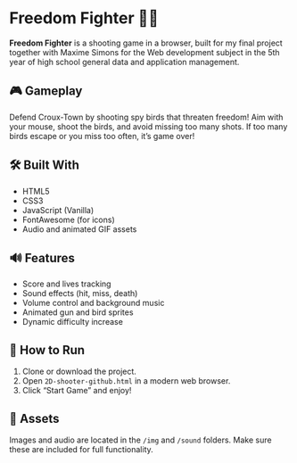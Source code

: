 # Freedom Fighter 🎯🦅

**Freedom Fighter** is a shooting game in a browser, built for my final project together with Maxime Simons for the Web development subject in the 5th year of high school general data and application management.

## 🎮 Gameplay
Defend Croux-Town by shooting spy birds that threaten freedom! Aim with your mouse, shoot the birds, and avoid missing too many shots. If too many birds escape or you miss too often, it’s game over!

## 🛠 Built With
- HTML5
- CSS3
- JavaScript (Vanilla)
- FontAwesome (for icons)
- Audio and animated GIF assets

## 🔊 Features
- Score and lives tracking
- Sound effects (hit, miss, death)
- Volume control and background music
- Animated gun and bird sprites
- Dynamic difficulty increase

## 🚀 How to Run
1. Clone or download the project.
2. Open `2D-shooter-github.html` in a modern web browser.
3. Click “Start Game” and enjoy!

## 📁 Assets
Images and audio are located in the `/img` and `/sound` folders. Make sure these are included for full functionality.
